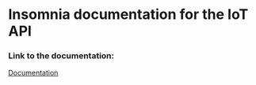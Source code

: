 # Insomnia documentation for the IoT API

### Link to the documentation:
[Documentation](https://unruffled-mestorf-c0bc6d.netlify.app/)

